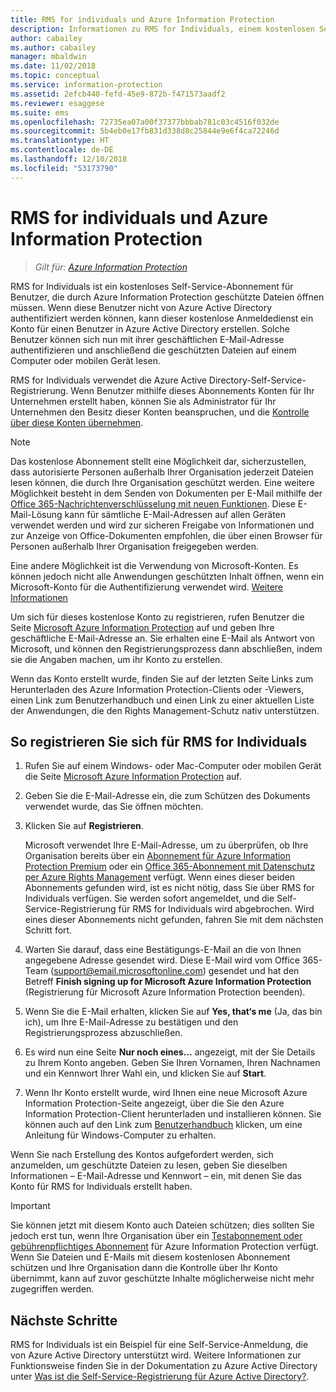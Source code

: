 ```yaml
---
title: RMS for individuals und Azure Information Protection
description: Informationen zu RMS for Individuals, einem kostenlosen Self-Service-Abonnement für Benutzer, denen vertrauliche Dateien zugesandt wurden, die aber nicht authentifiziert werden können, da die für die Benutzer zuständige IT-Abteilung kein Konto in Azure verwaltet.
author: cabailey
ms.author: cabailey
manager: mbaldwin
ms.date: 11/02/2018
ms.topic: conceptual
ms.service: information-protection
ms.assetid: 2efcb440-fefd-45e9-872b-f471573aadf2
ms.reviewer: esaggese
ms.suite: ems
ms.openlocfilehash: 72735ea07a00f37377bbbab781c03c4516f032de
ms.sourcegitcommit: 5b4eb0e17fb831d338d8c25844e9e6f4ca72246d
ms.translationtype: HT
ms.contentlocale: de-DE
ms.lasthandoff: 12/10/2018
ms.locfileid: "53173790"
---
```

# <a name="rms-for-individuals-and-azure-information-protection"></a>RMS for individuals und Azure Information Protection

>*Gilt für: [Azure Information Protection](https://azure.microsoft.com/pricing/details/information-protection)*

RMS for Individuals ist ein kostenloses Self-Service-Abonnement für Benutzer, die durch Azure Information Protection geschützte Dateien öffnen müssen. Wenn diese Benutzer nicht von Azure Active Directory authentifiziert werden können, kann dieser kostenlose Anmeldedienst ein Konto für einen Benutzer in Azure Active Directory erstellen. Solche Benutzer können sich nun mit ihrer geschäftlichen E-Mail-Adresse authentifizieren und anschließend die geschützten Dateien auf einem Computer oder mobilen Gerät lesen.

RMS for Individuals verwendet die Azure Active Directory-Self-Service-Registrierung. Wenn Benutzer mithilfe dieses Abonnements Konten für Ihr Unternehmen erstellt haben, können Sie als Administrator für Ihr Unternehmen den Besitz dieser Konten beanspruchen, und die [Kontrolle über diese Konten übernehmen](/azure/active-directory/users-groups-roles/domains-admin-takeover#external-admin-takeover). 


> [!NOTE]
> Das kostenlose Abonnement stellt eine Möglichkeit dar, sicherzustellen, dass autorisierte Personen außerhalb Ihrer Organisation jederzeit Dateien lesen können, die durch Ihre Organisation geschützt werden. Eine weitere Möglichkeit besteht in dem Senden von Dokumenten per E-Mail mithilfe der [Office 365-Nachrichtenverschlüsselung mit neuen Funktionen](https://support.office.com/article/7ff0c040-b25c-4378-9904-b1b50210d00e). Diese E-Mail-Lösung kann für sämtliche E-Mail-Adressen auf allen Geräten verwendet werden und wird zur sicheren Freigabe von Informationen und zur Anzeige von Office-Dokumenten empfohlen, die über einen Browser für Personen außerhalb Ihrer Organisation freigegeben werden.
> 
> Eine andere Möglichkeit ist die Verwendung von Microsoft-Konten. Es können jedoch nicht alle Anwendungen geschützten Inhalt öffnen, wenn ein Microsoft-Konto für die Authentifizierung verwendet wird. [Weitere Informationen](secure-collaboration-documents.md#supported-scenarios-for-opening-protected-documents) 

Um sich für dieses kostenlose Konto zu registrieren, rufen Benutzer die Seite [Microsoft Azure Information Protection](https://aka.ms/rms-signup) auf und geben Ihre geschäftliche E-Mail-Adresse an. Sie erhalten eine E-Mail als Antwort von Microsoft, und können den Registrierungsprozess dann abschließen, indem sie die Angaben machen, um ihr Konto zu erstellen. 

Wenn das Konto erstellt wurde, finden Sie auf der letzten Seite Links zum Herunterladen des Azure Information Protection-Clients oder -Viewers, einen Link zum Benutzerhandbuch und einen Link zu einer aktuellen Liste der Anwendungen, die den Rights Management-Schutz nativ unterstützen. 

## <a name="to-sign-up-for-rms-for-individuals"></a>So registrieren Sie sich für RMS for Individuals

1. Rufen Sie auf einem Windows- oder Mac-Computer oder mobilen Gerät die Seite [Microsoft Azure Information Protection](https://aka.ms/rms-signup) auf.

2. Geben Sie die E-Mail-Adresse ein, die zum Schützen des Dokuments verwendet wurde, das Sie öffnen möchten.

3. Klicken Sie auf **Registrieren**.

    Microsoft verwendet Ihre E-Mail-Adresse, um zu überprüfen, ob Ihre Organisation bereits über ein [Abonnement für Azure Information Protection Premium](https://www.microsoft.com/cloud-platform/azure-information-protection-pricing) oder ein [Office 365-Abonnement mit Datenschutz per Azure Rights Management](https://download.microsoft.com/download/E/C/F/ECF42E71-4EC0-48FF-AA00-577AC14D5B5C/Azure_Information_Protection_licensing_datasheet_EN-US.pdf) verfügt. Wenn eines dieser beiden Abonnements gefunden wird, ist es nicht nötig, dass Sie über RMS for Individuals verfügen. Sie werden sofort angemeldet, und die Self-Service-Registrierung für RMS for Individuals wird abgebrochen. Wird eines dieser Abonnements nicht gefunden, fahren Sie mit dem nächsten Schritt fort.

4. Warten Sie darauf, dass eine Bestätigungs-E-Mail an die von Ihnen angegebene Adresse gesendet wird. Diese E-Mail wird vom Office 365-Team (support@email.microsoftonline.com) gesendet und hat den Betreff **Finish signing up for Microsoft Azure Information Protection** (Registrierung für Microsoft Azure Information Protection beenden).

5. Wenn Sie die E-Mail erhalten, klicken Sie auf **Yes, that‘s me** (Ja, das bin ich), um Ihre E-Mail-Adresse zu bestätigen und den Registrierungsprozess abzuschließen.

6. Es wird nun eine Seite **Nur noch eines...** angezeigt, mit der Sie Details zu Ihrem Konto angeben. Geben Sie Ihren Vornamen, Ihren Nachnamen und ein Kennwort Ihrer Wahl ein, und klicken Sie auf **Start**.

7. Wenn Ihr Konto erstellt wurde, wird Ihnen eine neue Microsoft Azure Information Protection-Seite angezeigt, über die Sie den Azure Information Protection-Client herunterladen und installieren können. Sie können auch auf den Link zum [Benutzerhandbuch](./rms-client/client-user-guide.md) klicken, um eine Anleitung für Windows-Computer zu erhalten.

Wenn Sie nach Erstellung des Kontos aufgefordert werden, sich anzumelden, um geschützte Dateien zu lesen, geben Sie dieselben Informationen – E-Mail-Adresse und Kennwort – ein, mit denen Sie das Konto für RMS for Individuals erstellt haben.

> [!IMPORTANT]
> Sie können jetzt mit diesem Konto auch Dateien schützen; dies sollten Sie jedoch erst tun, wenn Ihre Organisation über ein [Testabonnement oder gebührenpflichtiges Abonnement](https://azure.microsoft.com/pricing/details/information-protection/) für Azure Information Protection verfügt. Wenn Sie Dateien und E-Mails mit diesem kostenlosen Abonnement schützen und Ihre Organisation dann die Kontrolle über Ihr Konto übernimmt, kann auf zuvor geschützte Inhalte möglicherweise nicht mehr zugegriffen werden.


## <a name="next-steps"></a>Nächste Schritte
RMS for Individuals ist ein Beispiel für eine Self-Service-Anmeldung, die von Azure Active Directory unterstützt wird. Weitere Informationen zur Funktionsweise finden Sie in der Dokumentation zu Azure Active Directory unter [Was ist die Self-Service-Registrierung für Azure Active Directory?](/azure/active-directory/users-groups-roles/directory-self-service-signup).

